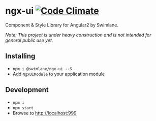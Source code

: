 # ngx-ui [![Code Climate](https://codeclimate.com/github/swimlane/ngx-ui/badges/gpa.svg)](https://codeclimate.com/github/swimlane/ngx-ui)
Component & Style Library for Angular2 by Swimlane.

*Note: This project is under heavy construction and is not intended for general public use yet.*

## Installing
- `npm i @swimlane/ngx-ui --S`
- Add `NgxUIModule` to your application module 

## Development
- `npm i`
- `npm start`
- Browse to [http://localhost:999](http://localhost:9999)
